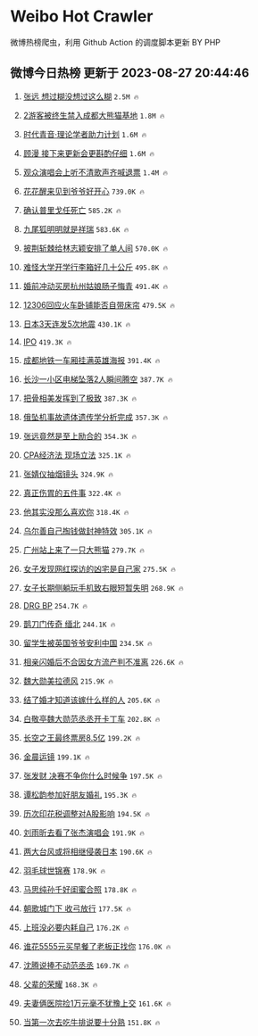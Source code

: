 # Weibo Hot Crawler 



微博热榜爬虫，利用 Github Action 的调度脚本更新 BY PHP 


## 微博今日热榜 更新于 2023-08-27 20:44:46 
1. [张远 想过糊没想过这么糊](https://s.weibo.com/weibo?q=%E5%BC%A0%E8%BF%9C%20%E6%83%B3%E8%BF%87%E7%B3%8A%E6%B2%A1%E6%83%B3%E8%BF%87%E8%BF%99%E4%B9%88%E7%B3%8A&t=31&band_rank=1&Refer=top) `2.5M 🔥` 

1. [2游客被终生禁入成都大熊猫基地](https://s.weibo.com/weibo?q=%232%E6%B8%B8%E5%AE%A2%E8%A2%AB%E7%BB%88%E7%94%9F%E7%A6%81%E5%85%A5%E6%88%90%E9%83%BD%E5%A4%A7%E7%86%8A%E7%8C%AB%E5%9F%BA%E5%9C%B0%23&t=31&band_rank=2&Refer=top) `1.8M 🔥` 

1. [时代青音·理论学者助力计划](https://s.weibo.com/weibo?q=%23%E6%97%B6%E4%BB%A3%E9%9D%92%E9%9F%B3%C2%B7%E7%90%86%E8%AE%BA%E5%AD%A6%E8%80%85%E5%8A%A9%E5%8A%9B%E8%AE%A1%E5%88%92%23&t=31&band_rank=3&Refer=top) `1.6M 🔥` 

1. [顾漫 接下来更新会更斟酌仔细](https://s.weibo.com/weibo?q=%E9%A1%BE%E6%BC%AB%20%E6%8E%A5%E4%B8%8B%E6%9D%A5%E6%9B%B4%E6%96%B0%E4%BC%9A%E6%9B%B4%E6%96%9F%E9%85%8C%E4%BB%94%E7%BB%86&t=31&band_rank=4&Refer=top) `1.6M 🔥` 

1. [观众演唱会上听不清歌声齐喊退票](https://s.weibo.com/weibo?q=%23%E8%A7%82%E4%BC%97%E6%BC%94%E5%94%B1%E4%BC%9A%E4%B8%8A%E5%90%AC%E4%B8%8D%E6%B8%85%E6%AD%8C%E5%A3%B0%E9%BD%90%E5%96%8A%E9%80%80%E7%A5%A8%23&t=31&band_rank=5&Refer=top) `1.4M 🔥` 

1. [花花醒来见到爷爷好开心](https://s.weibo.com/weibo?q=%E8%8A%B1%E8%8A%B1%E9%86%92%E6%9D%A5%E8%A7%81%E5%88%B0%E7%88%B7%E7%88%B7%E5%A5%BD%E5%BC%80%E5%BF%83&t=31&band_rank=6&Refer=top) `739.0K 🔥` 

1. [确认普里戈任死亡](https://s.weibo.com/weibo?q=%23%E7%A1%AE%E8%AE%A4%E6%99%AE%E9%87%8C%E6%88%88%E4%BB%BB%E6%AD%BB%E4%BA%A1%23&t=31&band_rank=7&Refer=top) `585.2K 🔥` 

1. [九尾狐明明就是祥瑞](https://s.weibo.com/weibo?q=%23%E4%B9%9D%E5%B0%BE%E7%8B%90%E6%98%8E%E6%98%8E%E5%B0%B1%E6%98%AF%E7%A5%A5%E7%91%9E%23&t=31&band_rank=8&Refer=top) `583.6K 🔥` 

1. [披荆斩棘给林志颖安排了单人间](https://s.weibo.com/weibo?q=%23%E6%8A%AB%E8%8D%86%E6%96%A9%E6%A3%98%E7%BB%99%E6%9E%97%E5%BF%97%E9%A2%96%E5%AE%89%E6%8E%92%E4%BA%86%E5%8D%95%E4%BA%BA%E9%97%B4%23&t=31&band_rank=9&Refer=top) `570.0K 🔥` 

1. [难怪大学开学行李箱好几十公斤](https://s.weibo.com/weibo?q=%E9%9A%BE%E6%80%AA%E5%A4%A7%E5%AD%A6%E5%BC%80%E5%AD%A6%E8%A1%8C%E6%9D%8E%E7%AE%B1%E5%A5%BD%E5%87%A0%E5%8D%81%E5%85%AC%E6%96%A4&t=31&band_rank=10&Refer=top) `495.8K 🔥` 

1. [婚前冲动买房杭州姑娘肠子悔青](https://s.weibo.com/weibo?q=%23%E5%A9%9A%E5%89%8D%E5%86%B2%E5%8A%A8%E4%B9%B0%E6%88%BF%E6%9D%AD%E5%B7%9E%E5%A7%91%E5%A8%98%E8%82%A0%E5%AD%90%E6%82%94%E9%9D%92%23&t=31&band_rank=11&Refer=top) `491.4K 🔥` 

1. [12306回应火车卧铺能否自带床帘](https://s.weibo.com/weibo?q=%2312306%E5%9B%9E%E5%BA%94%E7%81%AB%E8%BD%A6%E5%8D%A7%E9%93%BA%E8%83%BD%E5%90%A6%E8%87%AA%E5%B8%A6%E5%BA%8A%E5%B8%98%23&t=31&band_rank=12&Refer=top) `479.5K 🔥` 

1. [日本3天连发5次地震](https://s.weibo.com/weibo?q=%23%E6%97%A5%E6%9C%AC3%E5%A4%A9%E8%BF%9E%E5%8F%915%E6%AC%A1%E5%9C%B0%E9%9C%87%23&t=31&band_rank=13&Refer=top) `430.1K 🔥` 

1. [IPO](https://s.weibo.com/weibo?q=IPO&t=31&band_rank=14&Refer=top) `419.3K 🔥` 

1. [成都地铁一车厢挂满英雄海报](https://s.weibo.com/weibo?q=%23%E6%88%90%E9%83%BD%E5%9C%B0%E9%93%81%E4%B8%80%E8%BD%A6%E5%8E%A2%E6%8C%82%E6%BB%A1%E8%8B%B1%E9%9B%84%E6%B5%B7%E6%8A%A5%23&t=31&band_rank=15&Refer=top) `391.4K 🔥` 

1. [长沙一小区电梯坠落2人瞬间腾空](https://s.weibo.com/weibo?q=%23%E9%95%BF%E6%B2%99%E4%B8%80%E5%B0%8F%E5%8C%BA%E7%94%B5%E6%A2%AF%E5%9D%A0%E8%90%BD2%E4%BA%BA%E7%9E%AC%E9%97%B4%E8%85%BE%E7%A9%BA%23&t=31&band_rank=16&Refer=top) `387.7K 🔥` 

1. [把骨相美发挥到了极致](https://s.weibo.com/weibo?q=%23%E6%8A%8A%E9%AA%A8%E7%9B%B8%E7%BE%8E%E5%8F%91%E6%8C%A5%E5%88%B0%E4%BA%86%E6%9E%81%E8%87%B4%23&t=31&band_rank=17&Refer=top) `387.3K 🔥` 

1. [俄坠机事故遗体遗传学分析完成](https://s.weibo.com/weibo?q=%23%E4%BF%84%E5%9D%A0%E6%9C%BA%E4%BA%8B%E6%95%85%E9%81%97%E4%BD%93%E9%81%97%E4%BC%A0%E5%AD%A6%E5%88%86%E6%9E%90%E5%AE%8C%E6%88%90%23&t=31&band_rank=18&Refer=top) `357.3K 🔥` 

1. [张远竟然是至上励合的](https://s.weibo.com/weibo?q=%23%E5%BC%A0%E8%BF%9C%E7%AB%9F%E7%84%B6%E6%98%AF%E8%87%B3%E4%B8%8A%E5%8A%B1%E5%90%88%E7%9A%84%23&t=31&band_rank=19&Refer=top) `354.3K 🔥` 

1. [CPA经济法 现场立法](https://s.weibo.com/weibo?q=CPA%E7%BB%8F%E6%B5%8E%E6%B3%95%20%E7%8E%B0%E5%9C%BA%E7%AB%8B%E6%B3%95&t=31&band_rank=20&Refer=top) `325.1K 🔥` 

1. [张婧仪抽烟镜头](https://s.weibo.com/weibo?q=%23%E5%BC%A0%E5%A9%A7%E4%BB%AA%E6%8A%BD%E7%83%9F%E9%95%9C%E5%A4%B4%23&t=31&band_rank=21&Refer=top) `324.9K 🔥` 

1. [真正伤胃的五件事](https://s.weibo.com/weibo?q=%E7%9C%9F%E6%AD%A3%E4%BC%A4%E8%83%83%E7%9A%84%E4%BA%94%E4%BB%B6%E4%BA%8B&t=31&band_rank=22&Refer=top) `322.4K 🔥` 

1. [他其实没那么喜欢你](https://s.weibo.com/weibo?q=%E4%BB%96%E5%85%B6%E5%AE%9E%E6%B2%A1%E9%82%A3%E4%B9%88%E5%96%9C%E6%AC%A2%E4%BD%A0&t=31&band_rank=23&Refer=top) `318.4K 🔥` 

1. [乌尔善自己掏钱做封神特效](https://s.weibo.com/weibo?q=%E4%B9%8C%E5%B0%94%E5%96%84%E8%87%AA%E5%B7%B1%E6%8E%8F%E9%92%B1%E5%81%9A%E5%B0%81%E7%A5%9E%E7%89%B9%E6%95%88&t=31&band_rank=24&Refer=top) `305.1K 🔥` 

1. [广州站上来了一只大熊猫](https://s.weibo.com/weibo?q=%23%E5%B9%BF%E5%B7%9E%E7%AB%99%E4%B8%8A%E6%9D%A5%E4%BA%86%E4%B8%80%E5%8F%AA%E5%A4%A7%E7%86%8A%E7%8C%AB%23&t=31&band_rank=25&Refer=top) `279.7K 🔥` 

1. [女子发现网红探访的凶宅是自己家](https://s.weibo.com/weibo?q=%23%E5%A5%B3%E5%AD%90%E5%8F%91%E7%8E%B0%E7%BD%91%E7%BA%A2%E6%8E%A2%E8%AE%BF%E7%9A%84%E5%87%B6%E5%AE%85%E6%98%AF%E8%87%AA%E5%B7%B1%E5%AE%B6%23&t=31&band_rank=26&Refer=top) `275.5K 🔥` 

1. [女子长期侧躺玩手机致右眼短暂失明](https://s.weibo.com/weibo?q=%23%E5%A5%B3%E5%AD%90%E9%95%BF%E6%9C%9F%E4%BE%A7%E8%BA%BA%E7%8E%A9%E6%89%8B%E6%9C%BA%E8%87%B4%E5%8F%B3%E7%9C%BC%E7%9F%AD%E6%9A%82%E5%A4%B1%E6%98%8E%23&t=31&band_rank=27&Refer=top) `268.9K 🔥` 

1. [DRG BP](https://s.weibo.com/weibo?q=DRG%20BP&t=31&band_rank=28&Refer=top) `254.7K 🔥` 

1. [鹊刀门传奇 缅北](https://s.weibo.com/weibo?q=%E9%B9%8A%E5%88%80%E9%97%A8%E4%BC%A0%E5%A5%87%20%E7%BC%85%E5%8C%97&t=31&band_rank=29&Refer=top) `244.1K 🔥` 

1. [留学生被英国爷爷安利中国](https://s.weibo.com/weibo?q=%23%E7%95%99%E5%AD%A6%E7%94%9F%E8%A2%AB%E8%8B%B1%E5%9B%BD%E7%88%B7%E7%88%B7%E5%AE%89%E5%88%A9%E4%B8%AD%E5%9B%BD%23&t=31&band_rank=30&Refer=top) `234.5K 🔥` 

1. [相亲闪婚后不合因女方流产判不准离](https://s.weibo.com/weibo?q=%23%E7%9B%B8%E4%BA%B2%E9%97%AA%E5%A9%9A%E5%90%8E%E4%B8%8D%E5%90%88%E5%9B%A0%E5%A5%B3%E6%96%B9%E6%B5%81%E4%BA%A7%E5%88%A4%E4%B8%8D%E5%87%86%E7%A6%BB%23&t=31&band_rank=31&Refer=top) `226.6K 🔥` 

1. [魏大勋美拉德风](https://s.weibo.com/weibo?q=%23%E9%AD%8F%E5%A4%A7%E5%8B%8B%E7%BE%8E%E6%8B%89%E5%BE%B7%E9%A3%8E%23&t=31&band_rank=32&Refer=top) `215.9K 🔥` 

1. [结了婚才知道该嫁什么样的人](https://s.weibo.com/weibo?q=%23%E7%BB%93%E4%BA%86%E5%A9%9A%E6%89%8D%E7%9F%A5%E9%81%93%E8%AF%A5%E5%AB%81%E4%BB%80%E4%B9%88%E6%A0%B7%E7%9A%84%E4%BA%BA%23&t=31&band_rank=33&Refer=top) `205.6K 🔥` 

1. [白敬亭魏大勋范丞丞开卡丁车](https://s.weibo.com/weibo?q=%23%E7%99%BD%E6%95%AC%E4%BA%AD%E9%AD%8F%E5%A4%A7%E5%8B%8B%E8%8C%83%E4%B8%9E%E4%B8%9E%E5%BC%80%E5%8D%A1%E4%B8%81%E8%BD%A6%23&t=31&band_rank=34&Refer=top) `202.8K 🔥` 

1. [长空之王最终票房8.5亿](https://s.weibo.com/weibo?q=%23%E9%95%BF%E7%A9%BA%E4%B9%8B%E7%8E%8B%E6%9C%80%E7%BB%88%E7%A5%A8%E6%88%BF8.5%E4%BA%BF%23&t=31&band_rank=35&Refer=top) `199.2K 🔥` 

1. [金晨运镜](https://s.weibo.com/weibo?q=%23%E9%87%91%E6%99%A8%E8%BF%90%E9%95%9C%23&t=31&band_rank=36&Refer=top) `199.1K 🔥` 

1. [张发财 决赛不争你什么时候争](https://s.weibo.com/weibo?q=%E5%BC%A0%E5%8F%91%E8%B4%A2%20%E5%86%B3%E8%B5%9B%E4%B8%8D%E4%BA%89%E4%BD%A0%E4%BB%80%E4%B9%88%E6%97%B6%E5%80%99%E4%BA%89&t=31&band_rank=37&Refer=top) `197.5K 🔥` 

1. [谭松韵参加好朋友婚礼](https://s.weibo.com/weibo?q=%23%E8%B0%AD%E6%9D%BE%E9%9F%B5%E5%8F%82%E5%8A%A0%E5%A5%BD%E6%9C%8B%E5%8F%8B%E5%A9%9A%E7%A4%BC%23&t=31&band_rank=38&Refer=top) `195.3K 🔥` 

1. [历次印花税调整对A股影响](https://s.weibo.com/weibo?q=%23%E5%8E%86%E6%AC%A1%E5%8D%B0%E8%8A%B1%E7%A8%8E%E8%B0%83%E6%95%B4%E5%AF%B9A%E8%82%A1%E5%BD%B1%E5%93%8D%23&t=31&band_rank=39&Refer=top) `194.5K 🔥` 

1. [刘雨昕去看了张杰演唱会](https://s.weibo.com/weibo?q=%23%E5%88%98%E9%9B%A8%E6%98%95%E5%8E%BB%E7%9C%8B%E4%BA%86%E5%BC%A0%E6%9D%B0%E6%BC%94%E5%94%B1%E4%BC%9A%23&t=31&band_rank=40&Refer=top) `191.9K 🔥` 

1. [两大台风或将相继侵袭日本](https://s.weibo.com/weibo?q=%23%E4%B8%A4%E5%A4%A7%E5%8F%B0%E9%A3%8E%E6%88%96%E5%B0%86%E7%9B%B8%E7%BB%A7%E4%BE%B5%E8%A2%AD%E6%97%A5%E6%9C%AC%23&t=31&band_rank=41&Refer=top) `190.6K 🔥` 

1. [羽毛球世锦赛](https://s.weibo.com/weibo?q=%E7%BE%BD%E6%AF%9B%E7%90%83%E4%B8%96%E9%94%A6%E8%B5%9B&t=31&band_rank=42&Refer=top) `178.9K 🔥` 

1. [马思纯孙千好闺蜜合照](https://s.weibo.com/weibo?q=%23%E9%A9%AC%E6%80%9D%E7%BA%AF%E5%AD%99%E5%8D%83%E5%A5%BD%E9%97%BA%E8%9C%9C%E5%90%88%E7%85%A7%23&t=31&band_rank=43&Refer=top) `178.8K 🔥` 

1. [朝歌城门下 收弓放行](https://s.weibo.com/weibo?q=%E6%9C%9D%E6%AD%8C%E5%9F%8E%E9%97%A8%E4%B8%8B%20%E6%94%B6%E5%BC%93%E6%94%BE%E8%A1%8C&t=31&band_rank=44&Refer=top) `177.5K 🔥` 

1. [上班没必要内耗自己](https://s.weibo.com/weibo?q=%E4%B8%8A%E7%8F%AD%E6%B2%A1%E5%BF%85%E8%A6%81%E5%86%85%E8%80%97%E8%87%AA%E5%B7%B1&t=31&band_rank=45&Refer=top) `176.2K 🔥` 

1. [谁花5555元买早餐了老板正找你](https://s.weibo.com/weibo?q=%23%E8%B0%81%E8%8A%B15555%E5%85%83%E4%B9%B0%E6%97%A9%E9%A4%90%E4%BA%86%E8%80%81%E6%9D%BF%E6%AD%A3%E6%89%BE%E4%BD%A0%23&t=31&band_rank=46&Refer=top) `176.0K 🔥` 

1. [沈腾说捧不动范丞丞](https://s.weibo.com/weibo?q=%23%E6%B2%88%E8%85%BE%E8%AF%B4%E6%8D%A7%E4%B8%8D%E5%8A%A8%E8%8C%83%E4%B8%9E%E4%B8%9E%23&t=31&band_rank=47&Refer=top) `169.7K 🔥` 

1. [父辈的荣耀](https://s.weibo.com/weibo?q=%E7%88%B6%E8%BE%88%E7%9A%84%E8%8D%A3%E8%80%80&t=31&band_rank=48&Refer=top) `168.3K 🔥` 

1. [夫妻俩医院捡1万元毫不犹豫上交](https://s.weibo.com/weibo?q=%23%E5%A4%AB%E5%A6%BB%E4%BF%A9%E5%8C%BB%E9%99%A2%E6%8D%A11%E4%B8%87%E5%85%83%E6%AF%AB%E4%B8%8D%E7%8A%B9%E8%B1%AB%E4%B8%8A%E4%BA%A4%23&t=31&band_rank=49&Refer=top) `161.6K 🔥` 

1. [当第一次去吃牛排说要十分熟](https://s.weibo.com/weibo?q=%E5%BD%93%E7%AC%AC%E4%B8%80%E6%AC%A1%E5%8E%BB%E5%90%83%E7%89%9B%E6%8E%92%E8%AF%B4%E8%A6%81%E5%8D%81%E5%88%86%E7%86%9F&t=31&band_rank=50&Refer=top) `151.8K 🔥` 


